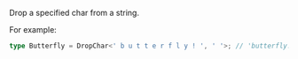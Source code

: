Drop a specified char from a string.

For example:

```ts
type Butterfly = DropChar<' b u t t e r f l y ! ', ' '>; // 'butterfly!'
```
